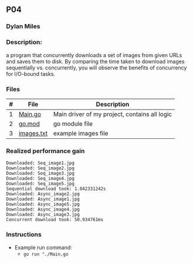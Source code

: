 ## P04
### Dylan Miles
### Description:
a program that concurrently downloads a set of images from given URLs and saves them to disk. By comparing the time taken to download images sequentially vs. concurrently, you will observe the benefits of concurrency for I/O-bound tasks.
### Files

|   #   | File            | Description                                        |
| :---: | --------------- | -------------------------------------------------- |
|   1   | [Main.go](./Main.go)         | Main driver of my project, contains all logic      |
|   2   | [go.mod](./go.mod)         | go module file      |
|   3   | [images.txt](./images.txt)         | example images file      |

### Realized performance gain


    Downloaded: Seq_image1.jpg
    Downloaded: Seq_image2.jpg
    Downloaded: Seq_image3.jpg
    Downloaded: Seq_image4.jpg
    Downloaded: Seq_image5.jpg
    Sequential download took: 1.042331242s
    Downloaded: Async_image2.jpg
    Downloaded: Async_image1.jpg
    Downloaded: Async_image5.jpg
    Downloaded: Async_image4.jpg
    Downloaded: Async_image3.jpg
    Concurrent download took: 50.934761ms

### Instructions

- Example run command:
    - `go run "./Main.go`
